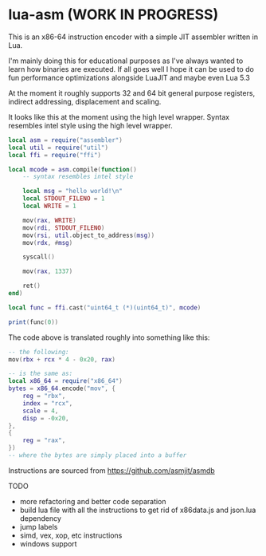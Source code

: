 # lua-asm (WORK IN PROGRESS)

This is an x86-64 instruction encoder with a simple JIT assembler written in Lua.

I'm mainly doing this for educational purposes as I've always wanted to learn how binaries are executed. If all goes well I hope it can be used to do fun performance optimizations alongside LuaJIT and maybe even Lua 5.3

At the moment it roughly supports 32 and 64 bit general purpose registers, indirect addressing, displacement and scaling.

It looks like this at the moment using the high level wrapper. Syntax resembles intel style using the high level wrapper.

```lua
local asm = require("assembler")
local util = require("util")
local ffi = require("ffi")

local mcode = asm.compile(function()
    -- syntax resembles intel style

    local msg = "hello world!\n"
    local STDOUT_FILENO = 1
    local WRITE = 1

    mov(rax, WRITE)
    mov(rdi, STDOUT_FILENO)
    mov(rsi, util.object_to_address(msg))
    mov(rdx, #msg)

    syscall()

    mov(rax, 1337)

    ret()
end)

local func = ffi.cast("uint64_t (*)(uint64_t)", mcode)

print(func(0))
```

The code above is translated roughly into something like this:

```lua
-- the following:
mov(rbx + rcx * 4 - 0x20, rax)

-- is the same as:
local x86_64 = require("x86_64")
bytes = x86_64.encode("mov", {
    reg = "rbx",
    index = "rcx",
    scale = 4,
    disp = -0x20,
},
{
    reg = "rax",
})
-- where the bytes are simply placed into a buffer
```

Instructions are sourced from https://github.com/asmjit/asmdb

TODO
* more refactoring and better code separation
* build lua file with all the instructions to get rid of x86data.js and json.lua dependency
* jump labels
* simd, vex, xop, etc instructions
* windows support
